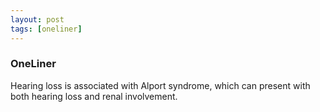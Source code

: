 ```yaml
---
layout: post
tags: [oneliner]
---
```



### OneLiner

Hearing loss is associated with Alport syndrome, which can present with both hearing loss and renal involvement.

